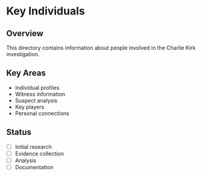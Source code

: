 # Key Individuals

## Overview
This directory contains information about people involved in the Charlie Kirk investigation.

## Key Areas
- Individual profiles
- Witness information
- Suspect analysis
- Key players
- Personal connections

## Status
- [ ] Initial research
- [ ] Evidence collection
- [ ] Analysis
- [ ] Documentation